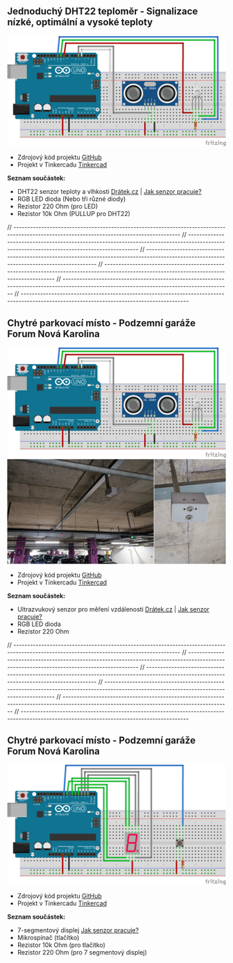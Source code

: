 
## Jednoduchý DHT22 teploměr - Signalizace nízké, optimální a vysoké teploty

![This is an image](https://github.com/davidvasicek/PJ_PRA/blob/main/img/Chytre_parkovaci_misto_podzemni_garaze_Forum_Nova_Karolina_zapojeni.png)

- Zdrojový kód projektu [GitHub]()
- Projekt v Tinkercadu [Tinkercad]()

**Seznam součástek:**

- DHT22 senzor teploty a vlhkosti [Drátek.cz](https://dratek.cz/arduino/1188-dht22-teplomer-a-vlhkomer-digitalni.html) | [Jak senzor pracuje?](https://lastminuteengineers.com/dht11-dht22-arduino-tutorial/)
- RGB LED dioda (Nebo tři různé diody)
- Rezistor 220 Ohm (pro LED)
- Rezistor 10k Ohm (PULLUP pro DHT22)

// ------------------------------------------------------------------------------------------------------------------------------------------
// ------------------------------------------------------------------------------------------------------------------------------------------
// ------------------------------------------------------------------------------------------------------------------------------------------
// ------------------------------------------------------------------------------------------------------------------------------------------
// ------------------------------------------------------------------------------------------------------------------------------------------
// ------------------------------------------------------------------------------------------------------------------------------------------

## Chytré parkovací místo - Podzemní garáže Forum Nová Karolina

![This is an image](https://github.com/davidvasicek/PJ_PRA/blob/main/img/Chytre_parkovaci_misto_podzemni_garaze_Forum_Nova_Karolina_zapojeni.png)
![This is an image](https://github.com/davidvasicek/PJ_PRA/blob/main/img/Chytre_parkovaci_misto_podzemni_garaze_Forum_Nova_Karolina_foto.jpg)

- Zdrojový kód projektu [GitHub](https://github.com/davidvasicek/PJ_PRA/blob/main/source_codes/Chytre_parkovaci_misto_podzemni_garaze_Forum_Nova_Karolina.ino)
- Projekt v Tinkercadu [Tinkercad](https://www.tinkercad.com/things/1zeZcPIeQJQ-fantastic-robo-bojo)

**Seznam součástek:**

- Ultrazvukový senzor pro měření vzdálenosti [Drátek.cz](https://dratek.cz/arduino/846-eses-ultrazvukovy-meric-vzdalenosti-hc-04-pro-jednodeskove-pocitace.html) | [Jak senzor pracuje?](https://lastminuteengineers.com/arduino-sr04-ultrasonic-sensor-tutorial/)
- RGB LED dioda
- Rezistor 220 Ohm

// ------------------------------------------------------------------------------------------------------------------------------------------
// ------------------------------------------------------------------------------------------------------------------------------------------
// ------------------------------------------------------------------------------------------------------------------------------------------
// ------------------------------------------------------------------------------------------------------------------------------------------
// ------------------------------------------------------------------------------------------------------------------------------------------
// ------------------------------------------------------------------------------------------------------------------------------------------

## Chytré parkovací místo - Podzemní garáže Forum Nová Karolina

![This is an image](https://github.com/davidvasicek/PJ_PRA/blob/main/img/Elektronicka_hraci_kostka.png)

- Zdrojový kód projektu [GitHub](https://github.com/davidvasicek/PJ_PRA/blob/main/source_codes/Elektronicka_hraci_kostka.ino)
- Projekt v Tinkercadu [Tinkercad](https://www.tinkercad.com/things/4urauemPfoa-elektronicka-hraci-kostka)

**Seznam součástek:**

- 7-segmentový displej [Jak senzor pracuje?](https://lastminuteengineers.com/seven-segment-arduino-tutorial/)
- Mikrospínač (tlačítko)
- Rezistor 10k Ohm (pro tlačítko)
- Rezistor 220 Ohm (pro 7 segmentový displej)

